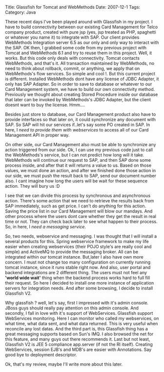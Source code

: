 Title: Glassfish for Tomcat and WebMethods
Date: 2007-12-1
Tags: 
Category: Java

These recent days I've been played around with Glassfish in my project. I have to build connectivity between our existing Card Management for Telco company product, created with pure jsp (yes, jsp treated as PHP, spaghetti or whatever you name it) to integrate with SAP. Our client provides WebMethods Integration server 6.5 as our only and only way to interact with the SAP. OK then, I grabbed some code from my previous project with Tomcat and WebMethods 6.1 and try to reuse them in this project. Well, it works. But this code only deals with connectivity. Tomcat contacts WebMethods, and that's it. All transaction maintained by WebMethods, no need to think about rollback, commit, or anything, we apply that on WebMethods's flow services. So simple and cool !. But this current project is different. Installed WebMethods dont have any license of JDBC Adapter, it only has SAP Adapter. So in order to save to database or whatever to our Card Management system, we have to build our own connectivity method. Previously we thought about creating Stored Procedure inside our database that later can be invoked by WebMethods's JDBC Adapter, but the client doesnt want to buy the license. Hmm....

Besides just store to database, our Card Management product also have to provide interfaces so that later on, it could synchronize any document with SAP. So SAP will hit our services if..let's say some PO created in SAP. In here, I _need to provide them with webservices_ to access all of our Card Management API in proper way.

On other side, our Card Management also must be able to synchronize any action triggered from our side. Ok, I can use my previous code just to call the WebMethods's service, but I can not predict how long will it take. WebMethods will continue our request to SAP, and then SAP done some process inside, and after that it will returns a value to us. Based on those values, we must done an action, and after we finished done those action in our side, we must push the result back to SAP, send our document number also. I cant imagine how long the users will be wait for these sequence action. They will bury us :D

I see that we can divide this process by synchronous and asynchronous action. There's some action that we need to retrieve the results back from SAP immediately, such as get price. I can't do anything for this action. Saving the price list in our Card Management will blow our mandays. And other process where the users dont care whether they get the result in real time or not. They can check back later to see what happen to their process. So, in here, I _need a messaging service_.

So, two needs, webservice and messaging. I was thought that I will install a several products for this. Spring webservice framework to make my life easier when creating webservices (their POJO style's are really cool and simple) and ActiveMQ to provide the messaging broker. All can be integrated within our tomcat instance. But,later I also have own more concern. I must not change too many configuration on currently running tomcat instance, since it runs stable right now. And also, user portal and backend integrations are 2 different thing. The users must not feel any __'world wide wait'__ thing when the backend process works hard to full fill their request. So here I decided to install one more instance of application servers for integration needs. And after some browsing, I decide to install Glassfish V2.

Why glassfish ? well, let's say, first I impressed with it's admin console. JBoss guys should really pay attention on this admin console. And secondly, I fall in love with it's support of WebServices. Glassfish support WebServices monitoring. Here I can monitor who called my webservices, on what time, what data sent, and what data returned. This is very useful when reconcile any lost datas. And the third part is, this Glassfish thing has a great messaging supports based on Sun's IMQ. I also browsed the net for this feature, and many guys out there recommends it. Last but not least, Glassfish V2 is JEE 5 compliance app.server (if not the RI itself). Creating WebServices, session EJB's and MDB's are easier with Annotations. Say good bye to deployment descriptor.

Ok, that's my review, maybe I'll write more about this later.
